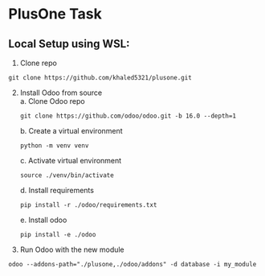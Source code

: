 # PlusOne Task

## Local Setup using WSL:

1. Clone repo  
  ```
  git clone https://github.com/khaled5321/plusone.git
  ```
2. Install Odoo from source  
    a. Clone Odoo repo  
    ```
   git clone https://github.com/odoo/odoo.git -b 16.0 --depth=1
    ```  
    b. Create a virtual environment  
    ```
    python -m venv venv
    ```
    c. Activate virtual environment
    ```
    source ./venv/bin/activate
    ```
    d. Install requirements
    ```
    pip install -r ./odoo/requirements.txt
    ```
    e. Install odoo
    ```
    pip install -e ./odoo
    ```  
3. Run Odoo with the new module
```
odoo --addons-path="./plusone,./odoo/addons" -d database -i my_module
```
